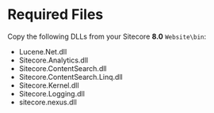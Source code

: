 # Required Files

Copy the following DLLs from your Sitecore **8.0** `Website\bin`:

* Lucene.Net.dll
* Sitecore.Analytics.dll
* Sitecore.ContentSearch.dll
* Sitecore.ContentSearch.Linq.dll
* Sitecore.Kernel.dll
* Sitecore.Logging.dll
* sitecore.nexus.dll